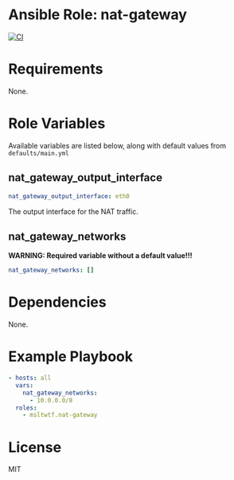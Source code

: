 # Ansible Role: nat-gateway

[![CI](https://github.com/msltwtf/ansible-role.nat-gateway/actions/workflows/ci.yml/badge.svg)](https://github.com/msltwtf/ansible-role.nat-gateway/actions/workflows/ci.yml)

# Requirements

None.

# Role Variables

Available variables are listed below, along with default values from `defaults/main.yml`

## nat_gateway_output_interface

```yaml
nat_gateway_output_interface: eth0
```
The output interface for the NAT traffic.

## nat_gateway_networks

**WARNING: Required variable without a default value!!!**

```yaml
nat_gateway_networks: []
```

# Dependencies

None.

# Example Playbook

```yaml
- hosts: all
  vars:
    nat_gateway_networks:
      - 10.0.0.0/8
  roles:
    - msltwtf.nat-gateway
```

# License

MIT
